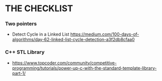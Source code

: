 # THE CHECKLIST
### Two pointers
* Detect Cycle in a Linked List
https://medium.com/100-days-of-algorithms/day-62-linked-list-cycle-detection-a3f2db8cfaa0

### C++ STL Library
* https://www.topcoder.com/community/competitive-programming/tutorials/power-up-c-with-the-standard-template-library-part-1/
